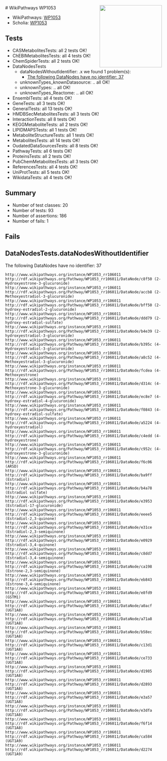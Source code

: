 <img style="float: right; width: 200px" src="https://upload.wikimedia.org/wikipedia/commons/thumb/8/83/Wplogo_with_text_500.png/640px-Wplogo_with_text_500.png" />
# WikiPathways WP1053

* WikiPathways: [WP1053](https://wikipathways.org/pathways/WP1053)
* Scholia: [WP1053](https://scholia.toolforge.org/wikipathways/WP1053)
## Tests
* CASMetabolitesTests: all 2 tests OK!
* ChEBIMetabolitesTests: all 4 tests OK!
* ChemSpiderTests: all 2 tests OK!
* DataNodesTests
    * dataNodesWithoutIdentifier: .x we found 1 problem(s):
        * [The following DataNodes have no identifier: 37](#8792c4d5)
    * unknownTypes_knownDatasource: .. all OK!
    * unknownTypes: .. all OK!
    * unknownTypes_Reactome: .. all OK!
* EnsemblTests: all 4 tests OK!
* GeneTests: all 3 tests OK!
* GeneralTests: all 13 tests OK!
* HMDBSecMetabolitesTests: all 3 tests OK!
* InteractionTests: all 8 tests OK!
* KEGGMetaboliteTests: all 2 tests OK!
* LIPIDMAPSTests: all 1 tests OK!
* MetaboliteStructureTests: all 1 tests OK!
* MetabolitesTests: all 14 tests OK!
* OudatedDataSourcesTests: all 8 tests OK!
* PathwayTests: all 6 tests OK!
* ProteinsTests: all 2 tests OK!
* PubChemMetabolitesTests: all 3 tests OK!
* ReferencesTests: all 4 tests OK!
* UniProtTests: all 5 tests OK!
* WikidataTests: all 4 tests OK!


## Summary

* Number of test classes: 20
* Number of tests: 93
* Number of assertions: 186
* Number of fails: 1

## Fails

<a name="8792c4d5" />

## DataNodesTests.dataNodesWithoutIdentifier

The following DataNodes have no identifier: 37
```
http://www.wikipathways.org/instance/WP1053_rr106011 http://rdf.wikipathways.org/Pathway/WP1053_rr106011/DataNode/c8f50 (2-Hydroxyestrone-3-glucuronide)
http://www.wikipathways.org/instance/WP1053_rr106011 http://rdf.wikipathways.org/Pathway/WP1053_rr106011/DataNode/accb8 (2-Methoxyestradiol-3-glucuronide)
http://www.wikipathways.org/instance/WP1053_rr106011 http://rdf.wikipathways.org/Pathway/WP1053_rr106011/DataNode/bff50 (2-hydroxy-estradiol-2-glucuronide)
http://www.wikipathways.org/instance/WP1053_rr106011 http://rdf.wikipathways.org/Pathway/WP1053_rr106011/DataNode/ddd79 (2-hydroxy-estradiol-sulfate)
http://www.wikipathways.org/instance/WP1053_rr106011 http://rdf.wikipathways.org/Pathway/WP1053_rr106011/DataNode/b4e39 (2-hydroxyestradiol-3-glucuronide)
http://www.wikipathways.org/instance/WP1053_rr106011 http://rdf.wikipathways.org/Pathway/WP1053_rr106011/DataNode/b395c (4-Hydroxyestradiol-3-glucuronide)
http://www.wikipathways.org/instance/WP1053_rr106011 http://rdf.wikipathways.org/Pathway/WP1053_rr106011/DataNode/a8c52 (4-Methoxyestradiol-3-glucuronide)
http://www.wikipathways.org/instance/WP1053_rr106011 http://rdf.wikipathways.org/Pathway/WP1053_rr106011/DataNode/fcdea (4-Methoxyestrone)
http://www.wikipathways.org/instance/WP1053_rr106011 http://rdf.wikipathways.org/Pathway/WP1053_rr106011/DataNode/d314c (4-Methoxyestrone-3-glucuronide)
http://www.wikipathways.org/instance/WP1053_rr106011 http://rdf.wikipathways.org/Pathway/WP1053_rr106011/DataNode/ec8e7 (4-hydroxy-estradiol-4-glucuronide)
http://www.wikipathways.org/instance/WP1053_rr106011 http://rdf.wikipathways.org/Pathway/WP1053_rr106011/DataNode/f0843 (4-hydroxy-estradiol-sulfate)
http://www.wikipathways.org/instance/WP1053_rr106011 http://rdf.wikipathways.org/Pathway/WP1053_rr106011/DataNode/a5224 (4-hydroxyestradiol)
http://www.wikipathways.org/instance/WP1053_rr106011 http://rdf.wikipathways.org/Pathway/WP1053_rr106011/DataNode/c4edd (4-hydroxyestrone)
http://www.wikipathways.org/instance/WP1053_rr106011 http://rdf.wikipathways.org/Pathway/WP1053_rr106011/DataNode/c952c (4-hydroxyestrone-3-glucuronide)
http://www.wikipathways.org/instance/WP1053_rr106011 http://rdf.wikipathways.org/Pathway/WP1053_rr106011/DataNode/f6c06 (ARSD)
http://www.wikipathways.org/instance/WP1053_rr106011 http://rdf.wikipathways.org/Pathway/WP1053_rr106011/DataNode/ba9ff (Estradiol)
http://www.wikipathways.org/instance/WP1053_rr106011 http://rdf.wikipathways.org/Pathway/WP1053_rr106011/DataNode/b4a78 (Estradiol sulfate)
http://www.wikipathways.org/instance/WP1053_rr106011 http://rdf.wikipathways.org/Pathway/WP1053_rr106011/DataNode/e3953 (Estradiol-17-glucuronide)
http://www.wikipathways.org/instance/WP1053_rr106011 http://rdf.wikipathways.org/Pathway/WP1053_rr106011/DataNode/eeee5 (Estradiol-2,3-quinone)
http://www.wikipathways.org/instance/WP1053_rr106011 http://rdf.wikipathways.org/Pathway/WP1053_rr106011/DataNode/e31ce (Estradiol-2,3-semiquinone)
http://www.wikipathways.org/instance/WP1053_rr106011 http://rdf.wikipathways.org/Pathway/WP1053_rr106011/DataNode/e0929 (Estradiol-3,4-quinone)
http://www.wikipathways.org/instance/WP1053_rr106011 http://rdf.wikipathways.org/Pathway/WP1053_rr106011/DataNode/c8dd7 (Estradiol-3,4-semiquinone)
http://www.wikipathways.org/instance/WP1053_rr106011 http://rdf.wikipathways.org/Pathway/WP1053_rr106011/DataNode/ca198 (Estrone-2,3-semiquinone)
http://www.wikipathways.org/instance/WP1053_rr106011 http://rdf.wikipathways.org/Pathway/WP1053_rr106011/DataNode/eb843 (Estrone-3,4-semiquinone)
http://www.wikipathways.org/instance/WP1053_rr106011 http://rdf.wikipathways.org/Pathway/WP1053_rr106011/DataNode/e8fd9 (GSTM1)
http://www.wikipathways.org/instance/WP1053_rr106011 http://rdf.wikipathways.org/Pathway/WP1053_rr106011/DataNode/a0acf (UGT1A8)
http://www.wikipathways.org/instance/WP1053_rr106011 http://rdf.wikipathways.org/Pathway/WP1053_rr106011/DataNode/a71a8 (UGT1A8)
http://www.wikipathways.org/instance/WP1053_rr106011 http://rdf.wikipathways.org/Pathway/WP1053_rr106011/DataNode/b58ec (UGT1A8)
http://www.wikipathways.org/instance/WP1053_rr106011 http://rdf.wikipathways.org/Pathway/WP1053_rr106011/DataNode/c13d1 (UGT1A8)
http://www.wikipathways.org/instance/WP1053_rr106011 http://rdf.wikipathways.org/Pathway/WP1053_rr106011/DataNode/ce733 (UGT1A8)
http://www.wikipathways.org/instance/WP1053_rr106011 http://rdf.wikipathways.org/Pathway/WP1053_rr106011/DataNode/d1985 (UGT1A8)
http://www.wikipathways.org/instance/WP1053_rr106011 http://rdf.wikipathways.org/Pathway/WP1053_rr106011/DataNode/d2893 (UGT1A8)
http://www.wikipathways.org/instance/WP1053_rr106011 http://rdf.wikipathways.org/Pathway/WP1053_rr106011/DataNode/e3a57 (UGT1A8)
http://www.wikipathways.org/instance/WP1053_rr106011 http://rdf.wikipathways.org/Pathway/WP1053_rr106011/DataNode/e3dfa (UGT1A8)
http://www.wikipathways.org/instance/WP1053_rr106011 http://rdf.wikipathways.org/Pathway/WP1053_rr106011/DataNode/f6f14 (UGT1A8)
http://www.wikipathways.org/instance/WP1053_rr106011 http://rdf.wikipathways.org/Pathway/WP1053_rr106011/DataNode/ca584 (UGT1A9)
http://www.wikipathways.org/instance/WP1053_rr106011 http://rdf.wikipathways.org/Pathway/WP1053_rr106011/DataNode/d2274 (UGT1A9)
```


